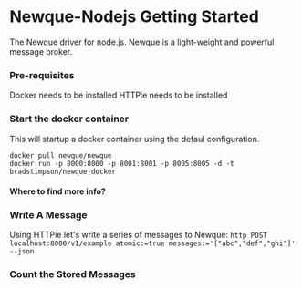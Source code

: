 Newque-Nodejs Getting Started
=============================

The Newque driver for node.js.  Newque is a light-weight and powerful message broker.

### Pre-requisites
Docker needs to be installed
HTTPie needs to be installed

### Start the docker container
This will startup a docker container using the defaul configuration.
```docker
docker pull newque/newque
docker run -p 8000:8000 -p 8001:8001 -p 8005:8005 -d -t bradstimpson/newque-docker
```

#### Where to find more info?


### Write A Message
Using HTTPie let's write a series of messages to Newque:
`http POST localhost:8000/v1/example atomic:=true messages:='["abc","def","ghi"]' --json`

### Count the Stored Messages